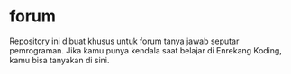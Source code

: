 # forum
Repository ini dibuat khusus untuk forum tanya jawab seputar pemrograman. Jika kamu punya kendala saat belajar di Enrekang Koding, kamu bisa tanyakan di sini.
